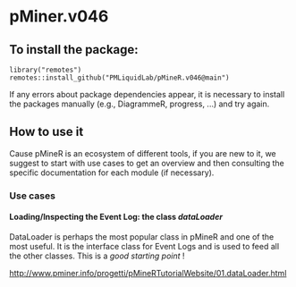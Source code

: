 # pMiner.v046

## To install the package: 
  
```
library("remotes")
remotes::install_github("PMLiquidLab/pMineR.v046@main") 
```

If any errors about package dependencies appear, it is necessary to install the packages manually (e.g., DiagrammeR, progress, ...) and try again.

## How to use it

Cause pMineR is an ecosystem of different tools, if you are new to it, we suggest to start with use cases to get an overview and then consulting the specific documentation for each module (if necessary).


### Use cases


#### Loading/Inspecting the Event Log: the class *dataLoader*

DataLoader is perhaps the most popular class in pMineR and one of the most useful. It is the interface class for Event Logs and is used to feed all the other classes. This is a *good starting point* !

http://www.pminer.info/progetti/pMineRTutorialWebsite/01.dataLoader.html

